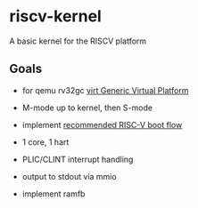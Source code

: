 # riscv-kernel
A basic kernel for the RISCV platform

## Goals

* for qemu rv32gc [virt Generic Virtual Platform](https://www.qemu.org/docs/master/system/riscv/virt.html)

* M-mode up to kernel, then S-mode

* implement [recommended RISC-V boot flow](https://riscv.org/wp-content/uploads/2019/12/Summit_bootflow.pdf)

* 1 core, 1 hart

* PLIC/CLINT interrupt handling

* output to stdout via mmio

* implement ramfb